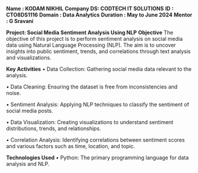 **Name : KODAM NIKHIL**
**Company DS: CODTECH IT SOLUTIONS**
**ID : CTO8DS1116**
**Domain : Data Analytics**
**Duration : May to June 2024**
**Mentor : G Sravani**

**Project: Social Media Sentiment Analysis Using NLP**
**Objective**
The objective of this project is to perform sentiment analysis on social media data using Natural Language Processing (NLP). The aim is to uncover insights into public sentiment, trends, and correlations through text analysis and visualizations.

**Key Activities**
• Data Collection: Gathering social media data relevant to the analysis.

• Data Cleaning: Ensuring the dataset is free from inconsistencies and noise.

• Sentiment Analysis: Applying NLP techniques to classify the sentiment of social media posts.

• Data Visualization: Creating visualizations to understand sentiment distributions, trends, and relationships.

• Correlation Analysis: Identifying correlations between sentiment scores and various factors such as time, location, and topic.

**Technologies Used**
• Python: The primary programming language for data analysis and NLP.
